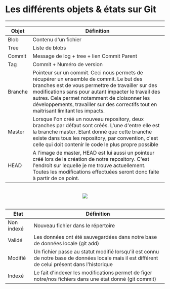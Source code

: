 # Les différents objets & états sur Git
<hr />

|Objet    | Définition                                    |
|---------|---------------------------------------------    |
|Blob     |  Contenu d'un fichier                         |
|Tree     |  Liste de blobs                               |
|Commit   |  Message de log + tree + lien Commit Parent       |
|Tag      |  Commit + Numéro de version                     |
|Branche  |  Pointeur sur un commit. Ceci nous permets de récupérer un ensemble de commit. Le but des branches est de vous permettre de travailler sur des modifications sans pour autant impacter le travail des autres. Cela permet notamment de cloisonner les développements, travailler sur des correctifs tout en maitrisant limitant les impacts. |                               
|Master   |  Lorsque l'on créé un nouveau repository, deux branches par défaut sont créés. L'une d'entre elle est la branche master. Etant donné que cette branche existe dans tous les repository, par convention, c'est celle qui doit contenir le code le plus propre possible |
|HEAD     |  A l'image de master, HEAD est lui aussi un pointeur créé lors de la création de notre repository. C'est l'endroit sur lequelle je me trouve actuellement. Toutes les modifications effectuées seront donc faite à partir de ce point.|
<br />
<center><img src="https://git-scm.com/figures/18333fig0317-tn.png" /></center>
<br />

|Etat     | Définition                                                               |
|---------|---------------------------------------------                             |
|Non indexé | Nouveau fichier dans le répertoire                                     |
|Validé     |  Les données ont été sauvegardées dans notre base de données locale (git add)     |
|Modifié    |  Un fichier passe au statut modifié lorsqu'il est connu de notre base de données locale mais il est différent de celui présent dans l'historique |
|Indexé     |  Le fait d'indexer les modifications permet de figer notre/nos fichiers dans une état donné (git commit)             |
